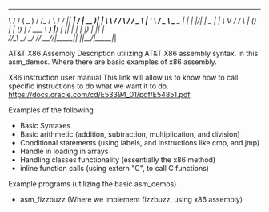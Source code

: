 __  __   ___     __        _    ____ ____  _____ __  __ ____  _  __   __
\ \/ /  ( _ )   / /_      / \  / ___/ ___|| ____|  \/  | __ )| | \ \ / /
 \  /   / _ \  | '_ \    / _ \ \___ \___ \|  _| | |\/| |  _ \| |  \ V / 
 /  \  | (_) | | (_) |  / ___ \ ___) |__) | |___| |  | | |_) | |___| |  
/_/\_\  \___/   \___/  /_/   \_\____/____/|_____|_|  |_|____/|_____|_|  
                                                                        
AT&T X86 Assembly
Description utilizing AT&T X86 assembly syntax. in this asm_demos. Where there are basic examples of x86 assembly.


X86 instruction user manual
This link will allow us to know how to call specific instructions to do what we want it to do.
https://docs.oracle.com/cd/E53394_01/pdf/E54851.pdf

Examples of the following

- Basic Syntaxes
- Basic arithmetic (addition, subtraction, multiplication, and division)
- Conditional statements (using labels, and instructions like cmp, and jmp)
- Handle in loading in arrays
- Handling classes functionality (essentially the x86 method)
- inline function calls (using extern "C", to call C functions)





Example programs (utilizing the basic asm_demos)
- asm_fizzbuzz (Where we implement fizzbuzz, using x86 assembly)